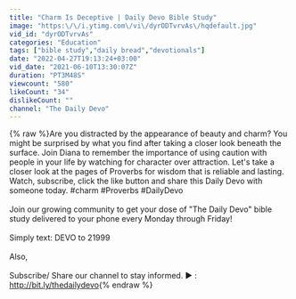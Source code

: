 ```yaml
---
title: "Charm Is Deceptive | Daily Devo Bible Study"
image: "https:\/\/i.ytimg.com\/vi\/dyrODTvrvAs\/hqdefault.jpg"
vid_id: "dyrODTvrvAs"
categories: "Education"
tags: ["bible study","daily bread","devotionals"]
date: "2022-04-27T19:13:24+03:00"
vid_date: "2021-06-10T13:30:07Z"
duration: "PT3M48S"
viewcount: "580"
likeCount: "34"
dislikeCount: ""
channel: "The Daily Devo"
---
```

{% raw %}Are you distracted by the appearance of beauty and charm? You might be surprised by what you find after taking a closer look beneath the surface. Join Diana to remember the importance of using caution with people in your life by watching for character over attraction. Let's take a closer look at the pages of Proverbs for wisdom that is reliable and lasting. Watch, subscribe, click the like button and share this Daily Devo with someone today. #charm #Proverbs #DailyDevo<br /><br />Join our growing community to get your dose of &quot;The Daily Devo&quot; bible study delivered to your phone every Monday through Friday! <br /><br />Simply text: DEVO to 21999<br /><br />Also,<br /><br />Subscribe/ Share our channel to stay informed. ► : <a rel="nofollow" target="blank" href="http://bit.ly/thedailydevo">http://bit.ly/thedailydevo</a>{% endraw %}

